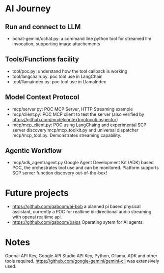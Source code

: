AI Journey
===

Run and connect to LLM
---
* ochat-gemini/ochat.py: a command line python tool for streamed llm invocation, supporting image attachements

Tools/Functions facility
---
* tool/poc.py: understand how the tool callback is working
* tool/langchain.py: poc tool use in LangChain
* tool/llamaindex.py: poc tool use in LlamaIndex

Model Context Protocol
---
* mcp/server.py: POC MCP Server, HTTP Streaming example
* mcp/client.py: POC MCP client to test the server (also verified by https://github.com/modelcontextprotocol/inspector)
* mcp/mcp_client.py: POC using LangChaing and experimental SCP server discovery mcp/mcp_toolkit.py and universal dispatcher mcp/mcp_tool.py. Demonstrates streaming capability.

Agentic Workflow
---
* mcp/adk_agent/agent.py Google Agent Development Kit (ADK) based POC, the orchestrates tool use and can be monitored. Platform supports SCP server function discovery out-of-the-box! 

Future projects
===
* https://github.com/gaboom/ai-bob a planned pi based physical assistant, currently a POC for realtime bi-directional audio streaming with openai realtime api.
* https://github.com/gaboom/baios Operating sytem for AI agents.

Notes
===
Openai API Key, Google API Studio API Key, Python, Ollama, ADK and other tools required.
https://github.com/google-gemini/gemini-cli was extensively used.
